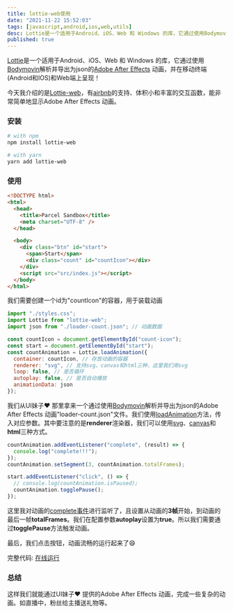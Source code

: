 ```yaml
---
title: lottie-web使用
date: "2021-11-22 15:52:03"
tags: [javascript,android,ios,web,utils]
desc: Lottie是一个适用于Android、iOS、Web 和 Windows 的库，它通过使用Bodymovin解析并导出为json的Adob​​e After Effects 动画，并在移动终端(Android和IOS)和Web端上呈现！
published: true
---
```


[Lottie](https://airbnb.design/lottie/)是一个适用于Android、iOS、Web 和 Windows 的库，它通过使用[Bodymovin](https://github.com/bodymovin/bodymovin)解析并导出为json的[Adob​​e After Effects](https://zh.wikipedia.org/zh/Adobe_After_Effects) 动画，并在移动终端(Android和IOS)和Web端上呈现！

今天我介绍的是[Lottie-web](https://github.com/airbnb/lottie-web)，有[airbnb](https://zh.wikipedia.org/wiki/Airbnb)的支持、体积小和丰富的交互函数，能非常简单地显示Adob​​e After Effects 动画。

### 安装

``` bash
# with npm
npm install lottie-web

# with yarn
yarn add lottie-web
```

### 使用


``` html
<!DOCTYPE html>
<html>
  <head>
    <title>Parcel Sandbox</title>
    <meta charset="UTF-8" />
  </head>

  <body>
    <div class="btn" id="start">
      <span>Start</span>
      <div class="count" id="countIcon"></div>
    </div>
    <script src="src/index.js"></script>
  </body>
</html>
```
我们需要创建一个id为"countIcon"的容器，用于装载动画


``` javascript
import "./styles.css";
import Lottie from "lottie-web";
import json from "./loader-count.json"; // 动画数据

const countIcon = document.getElementById("count-icon");
const start = document.getElementById("start");
const countAnimation = Lottie.loadAnimation({
  container: countIcon, // 存放动画的容器
  renderer: "svg", // 支持svg、canvas和html三种，这里我们用svg
  loop: false, // 是否循环
  autoplay: false, // 是否自动播放
  animationData: json
});

```

我们从UI妹子❤️ 那里拿来一个通过使用[Bodymovin](https://github.com/bodymovin/bodymovin)解析并导出为json的Adob​​e After Effects 动画"loader-count.json"文件。我们使用[loadAnimation](https://github.com/airbnb/lottie-web#lottie-has-several-global-methods-that-will-affect-all-animations)方法，传入对应参数。其中要注意的是**renderer**渲染器，我们可以使用[svg](https://developer.mozilla.org/zh-CN/docs/Web/SVG)、[canvas](https://developer.mozilla.org/zh-CN/docs/Web/API/Canvas_API)和**html**三种方式。


``` javascript
countAnimation.addEventListener("complete", (result) => {
  console.log("complete!!!");
});
countAnimation.setSegment(3, countAnimation.totalFrames);

start.addEventListener("click", () => {
  // console.log(countAnimation.isPaused);
  countAnimation.togglePause();
});
```

这里我对动画的[complete事件](https://github.com/airbnb/lottie-web#events)进行监听了，且设置从动画的**3帧**开始，到动画的最后一帧**totalFrames**。我们在配置参数**autoplay**设置为**true**。所以我们需要通过**togglePause**方法触发动画。

最后，我们点击按钮，动画流畅的运行起来了😄

完整代码: [在线运行](https://codesandbox.io/s/lottie-web-demo-w8eds?file=/src/index.js)


### 总结

这样我们就能通过UI妹子❤️ 提供的Adob​​e After Effects 动画，完成一些复杂的动画。如直播中，粉丝给主播送礼物等。